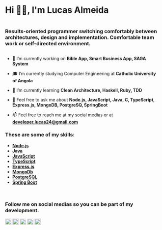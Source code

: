<link rel="stylesheet" href="https://cdn.jsdelivr.net/gh/devicons/devicon@v2.12.0/devicon.min.css">
<link rel="stylesheet" href="https://cdn.jsdelivr.net/gh/devicons/devicon@latest/devicon.min.css">
<div style="display: flex; flex-direction: column;">
    <h1>Hi 👋🏼, I'm Lucas Almeida</h1>
    <h3 style="max-width: 512px;">Results-oriented programmer switching comfortably between architectures, design and implementation. Comfortable team work or self-directed environment.</h3>
</div>

- 🔭 I’m currently working on **Bible App, Smart Business App, SAGA System**

- 🎓 I’m currently studying Computer Engineering at **Catholic University of Angola**

- 🌱 I’m currently learning **Clean Architecture, Haskell, Ruby, TDD**

- 💬 Feel free to ask me about **Node.js, JavaScript, Java, C, TypeScript, Express.js, MongoDB, PostgreSQ, SpringBoot**

- 📫 Feel free to reach me at my social medias or at **developer.lucas24@gmail.com**

<h3>These are some of my skills:</h3>

- [**Node.js**](https://nodejs.org/en/)
- [**Java**](https://www.oracle.com/java/)
- [**JavaScript**](https://www.javascript.com/)
- [**TypeScript**](https://www.typescriptlang.org/)
- [**Express.js**](https://expressjs.com/)
- [**MongoDb**](https://www.mongodb.com/)
- [**PostgreSQL**](https://www.postgresql.org/)
- [**Spring Boot**](https://spring.io/projects/spring-boot)

<br /><h3>Follow me on social medias so you can be part of my development.</h3>

<p align="left">
<a href="https://twitter.com/lucas24al" target="blank"><img align="center" src="https://cdn.jsdelivr.net/npm/simple-icons@3.0.1/icons/twitter.svg" alt="lucas24al" height="20" width="20" /></a>
<a href="https://linkedin.com/in/lucasalmeida24" target="blank"><img align="center" src="https://cdn.jsdelivr.net/npm/simple-icons@3.0.1/icons/linkedin.svg" alt="lucasalmeida24" height="20" width="20" /></a>
<a href="https://www.facebook.com/lucasalmeida2410/" target="blank"><img align="center" src="https://cdn.jsdelivr.net/npm/simple-icons@3.0.1/icons/facebook.svg" alt="lucasalmeida2410" height="20" width="20" /></a>
<a href="https://www.instagram.com/lucas29d/" target="blank"><img align="center" src="https://cdn.jsdelivr.net/npm/simple-icons@3.0.1/icons/instagram.svg" alt="lucas29d" height="20" width="20" /></a>
<a href="https://www.freecodecamp.org/lucas24d" target="blank"><img align="center" src="https://img.icons8.com/windows/50/000000/free-code-camp.png" alt="lucas24d" height="20" width="20" /></a>
</p>
